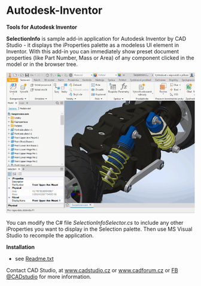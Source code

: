 # Autodesk-Inventor

<b>Tools for Autodesk Inventor</b>

<b>SelectionInfo</b> is sample add-in application for Autodesk Inventor by CAD Studio - it displays the iProperties palette as a modeless UI element in Inventor.
With this add-in you can immediately show preset document properties (like Part Number, Mass or Area) of any component clicked in the model or in the browser tree.

<img src="SelectionIP.gif">

You can modify the C# file <i>SelectionInfoSelector.cs</i> to include any other iProperties you want to display in the Selection palette. Then use MS Visual Studio to recompile the application.

 <b>Installation</b>
 - see <a href="SelectionInfo/Readme.txt">Readme.txt</a>

Contact CAD Studio, at <a href="https://www.cadstudio.cz">www.cadstudio.cz</a> or <a href="https://www.cadforum.cz">www.cadforum.cz</a> or <a href="https://www.facebook.com/CADstudio">FB @CADstudio</a> for more information.
